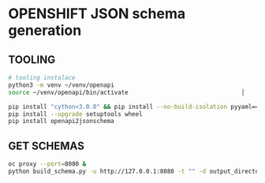 # OPENSHIFT JSON schema generation

## TOOLING
```bash
# tooling instalace
python3 -m venv ~/venv/openapi
source ~/venv/openapi/bin/activate                                │

pip install "cython<3.0.0" && pip install --no-build-isolation pyyaml==5.4.1
pip install --upgrade setuptools wheel
pip install openapi2jsonschema

```
## GET SCHEMAS
```bash
oc proxy --port=8080 &
python build_schema.py -u http://127.0.0.1:8080 -t "" -d output_directory
```

